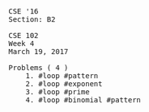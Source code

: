 <pre>
CSE '16
Section: B2

CSE 102
Week 4
March 19, 2017

Problems ( 4 )
    1. #loop #pattern
    2. #loop #exponent
    3. #loop #prime
    4. #loop #binomial #pattern
</pre>

